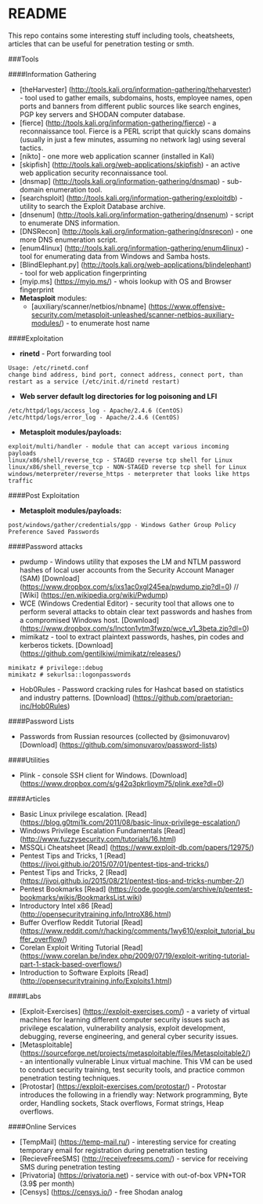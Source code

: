 # README
This repo contains some interesting stuff including tools, cheatsheets, articles that can be useful for penetration testing or smth.

###Tools

####Information Gathering
* [theHarvester] (http://tools.kali.org/information-gathering/theharvester) - tool used to gather emails, subdomains, hosts, employee names, open ports and banners from different public sources like search engines, PGP key servers and SHODAN computer database.
* [fierce] (http://tools.kali.org/information-gathering/fierce) - a reconnaissance tool. Fierce is a PERL script that quickly scans domains (usually in just a few minutes, assuming no network lag) using several tactics.
* [nikto] - one more web application scanner (installed in Kali)
* [skipfish] (http://tools.kali.org/web-applications/skipfish) - an active web application security reconnaissance tool.
* [dnsmap] (http://tools.kali.org/information-gathering/dnsmap) - sub-domain enumeration tool.
* [searchsploit] (http://tools.kali.org/information-gathering/exploitdb) - utility to search the Exploit Database archive.
* [dnsenum] (http://tools.kali.org/information-gathering/dnsenum) - script to enumerate DNS information.
* [DNSRecon] (http://tools.kali.org/information-gathering/dnsrecon) - one more DNS enumeration script.
* [enum4linux] (http://tools.kali.org/information-gathering/enum4linux) - tool for enumerating data from Windows and Samba hosts.
* [BlindElephant.py] (http://tools.kali.org/web-applications/blindelephant) - tool for web application fingerprinting
* [myip.ms] (https://myip.ms/) - whois lookup with OS and Browser fingerprint
* **Metasploit** modules:
   * [auxiliary/scanner/netbios/nbname] (https://www.offensive-security.com/metasploit-unleashed/scanner-netbios-auxiliary-modules/) - to enumerate host name

####Exploitation
* **rinetd** - Port forwarding tool
```
Usage: /etc/rinetd.conf
change bind address, bind port, connect address, connect port, than restart as a service (/etc/init.d/rinetd restart)
```

* **Web server default log directories for log poisoning and LFI**
```
/etc/httpd/logs/access_log - Apache/2.4.6 (CentOS)
/etc/httpd/logs/error_log - Apache/2.4.6 (CentOS)
```
* **Metasploit modules/payloads:**
```
exploit/multi/handler - module that can accept various incoming payloads
linux/x86/shell/reverse_tcp - STAGED reverse tcp shell for Linux
linux/x86/shell_reverse_tcp - NON-STAGED reverse tcp shell for Linux
windows/meterpreter/reverse_https - meterpreter that looks like https traffic
```

####Post Exploitation
* **Metasploit modules/payloads:**
```
post/windows/gather/credentials/gpp - Windows Gather Group Policy Preference Saved Passwords
```

####Password attacks
* pwdump - Windows utility that exposes the LM and NTLM password hashes of local user accounts from the Security Account Manager (SAM)
[Download] (https://www.dropbox.com/s/ixs1ac0xgl245ea/pwdump.zip?dl=0) //
[Wiki] (https://en.wikipedia.org/wiki/Pwdump)
* WCE (Windows Credential Editor) - security tool that allows one to perform several attacks to obtain clear text passwords and hashes from a compromised Windows host.
[Download] (https://www.dropbox.com/s/lncton1vtm3fwzp/wce_v1_3beta.zip?dl=0)
* mimikatz - tool to extract plaintext passwords, hashes, pin codes and kerberos tickets. [Download] (https://github.com/gentilkiwi/mimikatz/releases/)
```
mimikatz # privilege::debug
mimikatz # sekurlsa::logonpasswords
```

* Hob0Rules - Password cracking rules for Hashcat based on statistics and industry patterns. [Download] (https://github.com/praetorian-inc/Hob0Rules)

####Password Lists
* Passwords from Russian resources (collected by @simonuvarov)
[Download] (https://github.com/simonuvarov/password-lists)

####Utilities
* Plink - console SSH client for Windows.
[Download] (https://www.dropbox.com/s/g42q3pkrlioym75/plink.exe?dl=0)

####Articles
* Basic Linux privilege escalation.
[Read] (https://blog.g0tmi1k.com/2011/08/basic-linux-privilege-escalation/)
* Windows Privilege Escalation Fundamentals
[Read] (http://www.fuzzysecurity.com/tutorials/16.html)
* MSSQLi Cheatsheet
[Read] (https://www.exploit-db.com/papers/12975/)
* Pentest Tips and Tricks, 1
[Read] (https://jivoi.github.io/2015/07/01/pentest-tips-and-tricks/)
* Pentest Tips and Tricks, 2
[Read] (https://jivoi.github.io/2015/08/21/pentest-tips-and-tricks-number-2/)
* Pentest Bookmarks 
[Read] (https://code.google.com/archive/p/pentest-bookmarks/wikis/BookmarksList.wiki)
* Introductory Intel x86
[Read] (http://opensecuritytraining.info/IntroX86.html)
* Buffer Overflow Reddit Tutorial
[Read] (https://www.reddit.com/r/hacking/comments/1wy610/exploit_tutorial_buffer_overflow/)
* Corelan Exploit Writing Tutorial
[Read] (https://www.corelan.be/index.php/2009/07/19/exploit-writing-tutorial-part-1-stack-based-overflows/)
* Introduction to Software Exploits
[Read] (http://opensecuritytraining.info/Exploits1.html)

####Labs
* [Exploit-Exercises] (https://exploit-exercises.com/) - a variety of virtual machines for learning different computer security issues such as privilege escalation, vulnerability analysis, exploit development, debugging, reverse engineering, and general cyber security issues.
* [Metasploitable] (https://sourceforge.net/projects/metasploitable/files/Metasploitable2/) - an intentionally vulnerable Linux virtual machine. This VM can be used to conduct security training, test security tools, and practice common penetration testing techniques. 
* [Protostar] (https://exploit-exercises.com/protostar/) - Protostar introduces the following in a friendly way:
Network programming, Byte order, Handling sockets, Stack overflows, Format strings, Heap overflows.

####Online Services
* [TempMail] (https://temp-mail.ru/) - interesting service for creating temporary email for registration during penetration testing
* [RecieveFreeSMS] (http://receivefreesms.com/) - service for receiving SMS during penetration testing
* [Privatoria] (https://privatoria.net) - service with out-of-box VPN+TOR (3.9$ per month)
* [Censys] (https://censys.io/) - free Shodan analog

